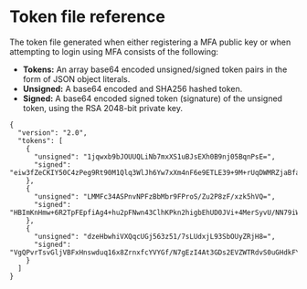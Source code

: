 # Token file reference<a name="reference-mfa-cloudhsm-cli"></a>

The token file generated when either registering a MFA public key or when attempting to login using MFA consists of the following:
+ **Tokens:** An array base64 encoded unsigned/signed token pairs in the form of JSON object literals\.
+ **Unsigned:** A base64 encoded and SHA256 hashed token\.
+ **Signed:** A base64 encoded signed token \(signature\) of the unsigned token, using the RSA 2048\-bit private key\.

```
{
  "version": "2.0",
  "tokens": [
    {
      "unsigned": "1jqwxb9bJOUUQLiNb7mxXS1uBJsEXh0B9nj05BqnPsE=",
      "signed": "eiw3fZeCKIY50C4zPeg9Rt90M1Qlq3WlJh6Yw7xXm4nF6e9ETLE39+9M+rUqDWMRZjaBfaMbg5d9yDkz5p13U7ch2tlF9LoYabsWutkT014KRq/rcYMvFsU9n/Ey/TK0PVaxLN42X+pebV4juwMhN4mK4CzdFAJgM+UGBOj4yB9recpOBB9K8QFSpJZALSEdDgUc/mS1eDq3rU0int6+4NKuLQjpR+LSEIWRZ6g6+MND2vXGskxHjadCQ09L7Tz8VcWjKDbxJcBiGKvkqyozl9zrGo8fA3WHBmwiAgS61Merx77ZGY4PFR37+j/YMSC14prCN15DtMRv2xA1SGSb4w=="
    },
    {
      "unsigned": "LMMFc34ASPnvNPFzBbMbr9FProS/Zu2P8zF/xzk5hVQ=",
      "signed": "HBImKnHmw+6R2TpFEpfiAg4+hu2pFNwn43ClhKPkn2higbEhUD0JVi+4MerSyvU/NN79iWVxDvJ9Ito+jpiRQjTfTGEoIteyuAr1v/Bzh+HjmrO53OQpZaJ/VXGIgApD0myuu/ZGNKQTCSkkL7+V81FG7yR1Nm22jUeGa735zvm/E+cenvZdy0VVx6A7WeWrl3JEKKBweHbi+7BwbaW+PTdCuIRd4Ug76Sy+cFhsvcG1k7cMwDh8MgXzIZ2m1f/hdy2j8qAxORTLlmwyUOYvPYOvUhc+s83hx36QpGwGcD7RA0bPT5OrTx7PHd0N1CL+Wwy91We8yIOFBS6nxo1R7w=="
    },
    {
      "unsigned": "dzeHbwhiVXQqcUGj563z51/7sLUdxjL93SbOUyZRjH8=",
      "signed": "VgQPvrTsvGljVBFxHnswduq16x8ZrnxfcYVYGf/N7gEzI4At3GDs2EVZWTRdvS0uGHdkFYp1apHgJZ7PDVmGcTkIXVD2lFYppcgNlSzkYlftr5EOjqS9ZjYEqgGuB4g//MxaBaRbJai/6BlcE92NIdBusTtreIm3yTpjIXNAVoeRSnkfuw7wZcL96QoklNb1WUuSHw+psUyeIVtIwFMHEfFoRC0t+VhmnlnFnkjGPb9W3Aprw2dRRvFM3R2ZTDvMCiOYDzUCd43GftGq2LfxH3qSD51oFHglHQVOY0jyVzzlAvub5HQdtOQdErIeO0/9dGx5yot07o3xaGl5yQRhwA=="
    }
  ]
}
```